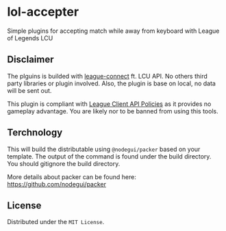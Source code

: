# lol-accepter

Simple plugins for accepting match while away from keyboard with League of Legends LCU  

## Disclaimer
The plguins is builded with [league-connect](https://www.npmjs.com/package/league-connect) ft. LCU API. No others third party libraries or plugin involved. Also, the plugin is base on local, no data will be sent out.

This plugin is compliant with [League Client API Policies](https://developer.riotgames.com/docs/lol#league-client) as it provides no gameplay advantage. You are likely nor to be banned from using this tools.

## Terchnology
This will build the distributable using `@nodegui/packer` based on your template. The output of the command is found under the build directory. You should gitignore the build directory.

More details about packer can be found here: https://github.com/nodegui/packer

## License
Distributed under the `MIT License`.
